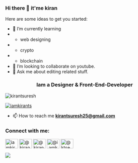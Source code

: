 ### Hi there 👋 it'me kiran

Here are some ideas to get you started:

- 🌱 I’m currently learning 
- - web designing 
- - crypto
- - blockchain
- 👯 I’m looking to collaborate on youtube.
- 💬 Ask me about editing related stuff.
<h3 align="center">Iam a Designer & Front-End-Developer</h3>

<p align="left"> <img src="https://komarev.com/ghpvc/?username=kirantsuresh&label=Profile%20views&color=0e75b6&style=flat" alt="kirantsuresh" /> </p>

<p align="left"> <a href="https://twitter.com/iamkirants" target="blank"><img src="https://img.shields.io/twitter/follow/iamkirants?logo=twitter&style=for-the-badge" alt="iamkirants" /></a> </p>


- 📫 How to reach me **kirantsuresh25@gmail.com**

<h3 align="left">Connect with me:</h3>
<p align="left">
<a href="https://twitter.com/0xkts" target="blank"><img align="center" src="https://raw.githubusercontent.com/rahuldkjain/github-profile-readme-generator/master/src/images/icons/Social/twitter.svg" alt="iamkirants" height="30" width="40" /></a>
<a href="https://www.linkedin.com/in/kiran-t-suresh-019/" target="blank"><img align="center" src="https://raw.githubusercontent.com/rahuldkjain/github-profile-readme-generator/master/src/images/icons/Social/linked-in-alt.svg" alt="@kiran-t-suresh-019" height="30" width="40" /></a>
<a href="https://www.facebook.com/kiran.karad.31/" target="blank"><img align="center" src="https://raw.githubusercontent.com/rahuldkjain/github-profile-readme-generator/master/src/images/icons/Social/facebook.svg" alt="@kiranvalluvanaadan" height="30" width="40" /></a>
<a href="https://www.instagram.com/i.amkts/" target="blank"><img align="center" src="https://raw.githubusercontent.com/rahuldkjain/github-profile-readme-generator/master/src/images/icons/Social/instagram.svg" alt="@i.amkts" height="30" width="40" /></a>
<a href="https://www.youtube.com/channel/UCQzXYe6mZgy3A23KyVzffdw" target="blank"><img align="center" src="https://raw.githubusercontent.com/rahuldkjain/github-profile-readme-generator/master/src/images/icons/Social/youtube.svg" alt="@ktseditoropedia" height="30" width="40" /></a>
</p>
<img src="https://github-readme-stats.vercel.app/api?username=kirantsuresh&&show_icons=true&title_color=ffffff&icon_color=bb2acf&text_color=daf7dc&bg_color=151515">

